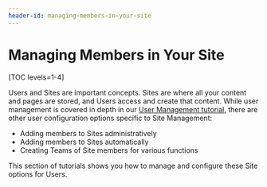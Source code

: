 ```yaml
---
header-id: managing-members-in-your-site
---
```


# Managing Members in Your Site

[TOC levels=1-4]

Users and Sites are important concepts. Sites are where all your content and 
pages are stored, and Users access and create that content. While user
management is covered in depth in our 
[User Management tutorial](/docs/7-2/user/-/knowledge_base/u/managing-users),
there are other user configuration options specific to Site Management:

- Adding members to Sites administratively
- Adding members to Sites automatically
- Creating Teams of Site members for various functions


This section of tutorials shows you how to manage and configure these Site
options for Users.
